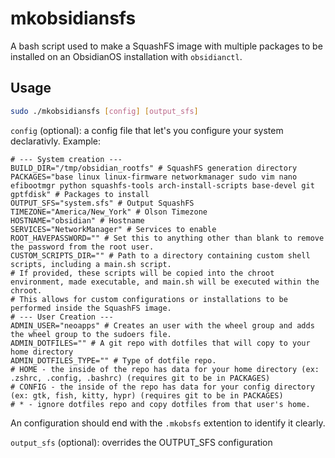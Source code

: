 # mkobsidiansfs

A bash script used to make a SquashFS image with multiple packages to be installed on an ObsidianOS installation with `obsidianctl`.

## Usage

```bash
sudo ./mkobsidiansfs [config] [output_sfs]
```

`config` (optional): a config file that let's you configure your system declarativly.
Example:
```
# --- System creation ---
BUILD_DIR="/tmp/obsidian_rootfs" # SquashFS generation directory
PACKAGES="base linux linux-firmware networkmanager sudo vim nano efibootmgr python squashfs-tools arch-install-scripts base-devel git gptfdisk" # Packages to install
OUTPUT_SFS="system.sfs" # Output SquashFS
TIMEZONE="America/New_York" # Olson Timezone
HOSTNAME="obsidian" # Hostname
SERVICES="NetworkManager" # Services to enable
ROOT_HAVEPASSWORD="" # Set this to anything other than blank to remove the password from the root user.
CUSTOM_SCRIPTS_DIR="" # Path to a directory containing custom shell scripts, including a main.sh script.
# If provided, these scripts will be copied into the chroot environment, made executable, and main.sh will be executed within the chroot.
# This allows for custom configurations or installations to be performed inside the SquashFS image.
# --- User Creation ---
ADMIN_USER="neoapps" # Creates an user with the wheel group and adds the wheel group to the sudoers file.
ADMIN_DOTFILES="" # A git repo with dotfiles that will copy to your home directory
ADMIN_DOTFILES_TYPE="" # Type of dotfile repo.
# HOME - the inside of the repo has data for your home directory (ex: .zshrc, .config, .bashrc) (requires git to be in PACKAGES)
# CONFIG - the inside of the repo has data for your config directory (ex: gtk, fish, kitty, hypr) (requires git to be in PACKAGES)
# * - ignore dotfiles repo and copy dotfiles from that user's home.
```
An configuration should end with the `.mkobsfs` extention to identify it clearly.

`output_sfs` (optional): overrides the OUTPUT_SFS configuration
